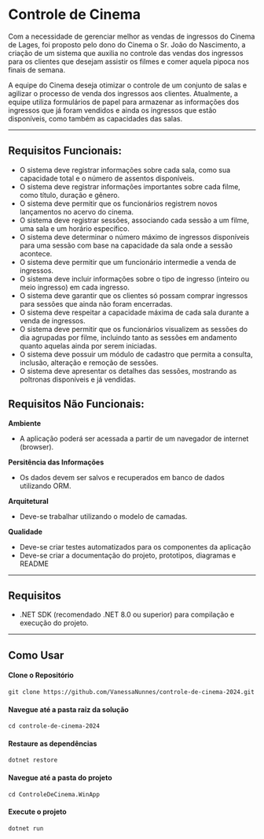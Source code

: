 # Controle de Cinema

   Com a necessidade de gerenciar melhor as vendas de ingressos do Cinema de Lages, foi proposto pelo dono do Cinema o Sr. João do Nascimento, a criação de um sistema que auxilia no controle das vendas dos ingressos para os clientes que desejam assistir os filmes e comer aquela pipoca nos finais de semana. 
   
   A equipe do Cinema deseja otimizar o controle de um conjunto de salas e agilizar o processo de venda dos ingressos aos clientes. Atualmente, a equipe utiliza formulários de papel para armazenar as informações dos ingressos que já foram vendidos e ainda os ingressos que estão disponíveis, como também as capacidades das salas. 
   
---

## Requisitos Funcionais:

- O sistema deve registrar informações sobre cada sala, como sua capacidade total e o número de assentos disponíveis.
- O sistema deve registrar informações importantes sobre cada filme, como título, duração e gênero.
- O sistema deve permitir que os funcionários registrem novos lançamentos no acervo do cinema.
- O sistema deve registrar sessões, associando cada sessão a um filme, uma sala e um horário específico.
- O sistema deve determinar o número máximo de ingressos disponíveis para uma sessão com base na capacidade da sala onde a sessão acontece.
- O sistema deve permitir que um funcionário intermedie a venda de ingressos.
- O sistema deve incluir informações sobre o tipo de ingresso (inteiro ou meio ingresso) em cada ingresso.
- O sistema deve garantir que os clientes só possam comprar ingressos para sessões que ainda não foram encerradas.
- O sistema deve respeitar a capacidade máxima de cada sala durante a venda de ingressos.
- O sistema deve permitir que os funcionários visualizem as sessões do dia agrupadas por filme, incluindo tanto as sessões em andamento quanto aquelas ainda por serem iniciadas.
- O sistema deve possuir um módulo de cadastro que permita a consulta, inclusão, alteração e remoção de sessões.
- O sistema deve apresentar os detalhes das sessões, mostrando as poltronas disponíveis e já vendidas.

## Requisitos Não Funcionais:

**Ambiente**
-  A aplicação poderá ser acessada a partir de um navegador de internet (browser).

**Persitência das Informações**
- Os dados devem ser salvos e recuperados em banco de dados utilizando ORM.

**Arquitetural**
- Deve-se trabalhar utilizando o modelo de camadas.

**Qualidade**
- Deve-se criar testes automatizados para os componentes da aplicação
- Deve-se criar a documentação do projeto, prototipos, diagramas e README

---

## Requisitos

- .NET SDK (recomendado .NET 8.0 ou superior) para compilação e execução do projeto.

---

## Como Usar

#### Clone o Repositório
```
git clone https://github.com/VanessaNunnes/controle-de-cinema-2024.git
```

#### Navegue até a pasta raiz da solução
```
cd controle-de-cinema-2024
```

#### Restaure as dependências
```
dotnet restore
```

#### Navegue até a pasta do projeto
```
cd ControleDeCinema.WinApp
```

#### Execute o projeto
```
dotnet run
```


